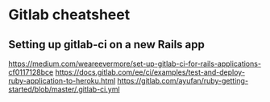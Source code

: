 # Gitlab cheatsheet

## Setting up gitlab-ci on a new Rails app
https://medium.com/weareevermore/set-up-gitlab-ci-for-rails-applications-cf0117128bce
https://docs.gitlab.com/ee/ci/examples/test-and-deploy-ruby-application-to-heroku.html
https://gitlab.com/ayufan/ruby-getting-started/blob/master/.gitlab-ci.yml
